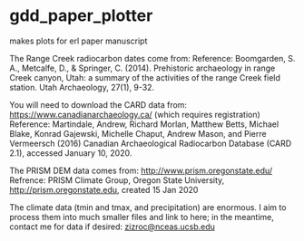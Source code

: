 # gdd_paper_plotter
makes plots for erl paper manuscript

The Range Creek radiocarbon dates come from:
Reference: Boomgarden, S. A., Metcalfe, D., & Springer, C. (2014). Prehistoric archaeology in range Creek canyon, Utah: a summary of the activities of the range Creek field station. Utah Archaeology, 27(1), 9-32.

You will need to download the CARD data from: https://www.canadianarchaeology.ca/ (which requires registration)
Reference: Martindale, Andrew, Richard Morlan, Matthew Betts, Michael Blake, Konrad Gajewski, Michelle Chaput, Andrew Mason, and Pierre Vermeersch (2016) Canadian Archaeological Radiocarbon Database (CARD 2.1), accessed January 10, 2020.

The PRISM DEM data comes from: http://www.prism.oregonstate.edu/
Refrence: PRISM Climate Group, Oregon State University, http://prism.oregonstate.edu, created 15 Jan 2020

The climate data (tmin and tmax, and precipitation) are enormous. I aim to process them into much smaller files and link to here; in the meantime, contact me for data if desired: zizroc@nceas.ucsb.edu
